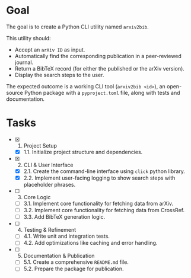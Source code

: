 # Goal

The goal is to create a Python CLI utility named `arxiv2bib`.

This utility should:

*   Accept an `arXiv ID` as input.
*   Automatically find the corresponding publication in a peer-reviewed journal.
*   Return a BibTeX record (for either the published or the arXiv version).
*   Display the search steps to the user.

The expected outcome is a working CLI tool (`arxiv2bib <id>`), an open-source Python package with a `pyproject.toml` file, along with tests and documentation.

# Tasks

- [x] 1. Project Setup
    - [x] 1.1. Initialize project structure and dependencies.
- [x] 2. CLI & User Interface
    - [x] 2.1. Create the command-line interface using `click` python library.
    - [x] 2.2. Implement user-facing logging to show search steps with placeholder phrases.
- [ ] 3. Core Logic
    - [ ] 3.1. Implement core functionality for fetching data from arXiv.
    - [ ] 3.2. Implement core functionality for fetching data from CrossRef.
    - [ ] 3.3. Add BibTeX generation logic.
- [ ] 4. Testing & Refinement
    - [ ] 4.1. Write unit and integration tests.
    - [ ] 4.2. Add optimizations like caching and error handling.
- [ ] 5. Documentation & Publication
    - [ ] 5.1. Create a comprehensive `README.md` file.
    - [ ] 5.2. Prepare the package for publication.

